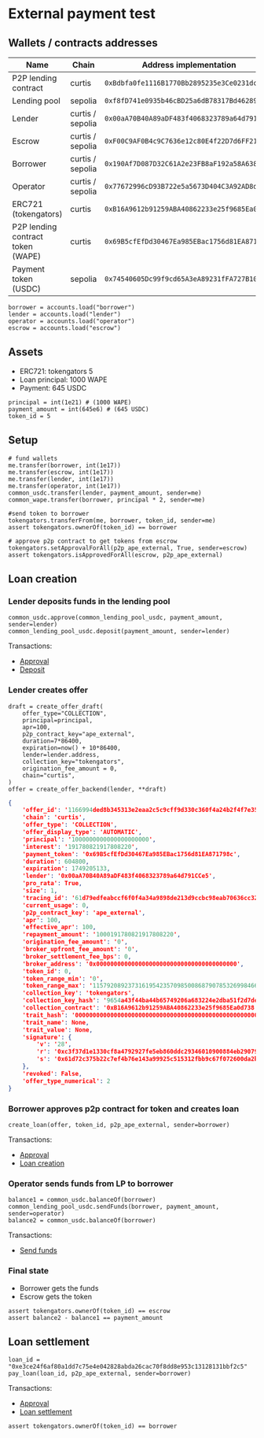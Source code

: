 # External payment test


## Wallets / contracts addresses


| **Name**                          | **Chain**        | **Address implementation**                   |
| ---                               | ---              | ---                                          |
| P2P lending contract              | curtis           | `0xBdbfa0fe1116B1770Bb2895235e3Ce0231dce931` |
| Lending pool                      | sepolia          | `0xf8fD741e0935b46cBD25a6dB78317Bd462898BA3` |
| Lender                            | curtis / sepolia | `0x00aA70B40A89aDF483f4068323789a64d791CCe5` |
| Escrow                            | curtis / sepolia | `0xF00C9AF0B4c9C7636e12c80E4f22D7d6FF219475` |
| Borrower                          | curtis / sepolia | `0x190Af7D087D32C61A2e23FB8aF192a58A6385DD1` |
| Operator                          | curtis / sepolia | `0x77672996cD93B722e5a5673D404C3A92AD8dd1Fd` |
| ERC721 (tokengators)              | curtis           | `0xB16A9612b91259ABA40862233e25f9685Ea0d738` |
| P2P lending contract token (WAPE) | curtis           | `0x69B5cfEfDd30467Ea985EBac1756d81EA871798c` |
| Payment token (USDC)              | sepolia          | `0x74540605Dc99f9cd65A3eA89231fFA727B1049E2` |


```
borrower = accounts.load("borrower")
lender = accounts.load("lender")
operator = accounts.load("operator")
escrow = accounts.load("escrow")
```

## Assets

* ERC721: tokengators 5
* Loan principal: 1000 WAPE
* Payment: 645 USDC

```
principal = int(1e21) # (1000 WAPE)
payment_amount = int(645e6) # (645 USDC)
token_id = 5
```

## Setup

```
# fund wallets
me.transfer(borrower, int(1e17))
me.transfer(escrow, int(1e17))
me.transfer(lender, int(1e17))
me.transfer(operator, int(1e17))
common_usdc.transfer(lender, payment_amount, sender=me)
common_wape.transfer(borrower, principal * 2, sender=me)

#send token to borrower
tokengators.transferFrom(me, borrower, token_id, sender=me)
assert tokengators.ownerOf(token_id) == borrower

# approve p2p contract to get tokens from escrow
tokengators.setApprovalForAll(p2p_ape_external, True, sender=escrow)
assert tokengators.isApprovedForAll(escrow, p2p_ape_external)
```


## Loan creation

### Lender deposits funds in the lending pool

```
common_usdc.approve(common_lending_pool_usdc, payment_amount, sender=lender)
common_lending_pool_usdc.deposit(payment_amount, sender=lender)
```

Transactions:
* [Approval](https://sepolia.etherscan.io/tx/0x17f171786f4ba8a2fcf9bec04e13eb2e25e08907f3d4dec06ccb19dccb379bc2)
* [Deposit](https://sepolia.etherscan.io/tx/0xc999f068be8c606ef15b886b5ca3cce8a20dbd128bd4733f69b418b8384c5920)

### Lender creates offer

```
draft = create_offer_draft(
    offer_type="COLLECTION",
    principal=principal,
    apr=100,
    p2p_contract_key="ape_external",
    duration=7*86400,
    expiration=now() + 10*86400,
    lender=lender.address,
    collection_key="tokengators",
    origination_fee_amount = 0,
    chain="curtis",
)
offer = create_offer_backend(lender, **draft)
```

```json
{
    'offer_id': '1166994ded8b345313e2eaa2c5c9cff9d330c360f4a24b2f4f7e3530cdaacb80',
    'chain': 'curtis',
    'offer_type': 'COLLECTION',
    'offer_display_type': 'AUTOMATIC',
    'principal': '1000000000000000000000',
    'interest': '191780821917808220',
    'payment_token': '0x69B5cfEfDd30467Ea985EBac1756d81EA871798c',
    'duration': 604800,
    'expiration': 1749205133,
    'lender': '0x00aA70B40A89aDF483f4068323789a64d791CCe5',
    'pro_rata': True,
    'size': 1,
    'tracing_id': '61d79edfeabccf6f0f4a34a9898de213d9ccbc98eab70636cc321e63f08b2ca1',
    'current_usage': 0,
    'p2p_contract_key': 'ape_external',
    'apr': 100,
    'effective_apr': 100,
    'repayment_amount': '1000191780821917808220',
    'origination_fee_amount': '0',
    'broker_upfront_fee_amount': '0',
    'broker_settlement_fee_bps': 0,
    'broker_address': '0x0000000000000000000000000000000000000000',
    'token_id': 0,
    'token_range_min': '0',
    'token_range_max': '115792089237316195423570985008687907853269984665640564039457584007913129639935',
    'collection_key': 'tokengators',
    'collection_key_hash': '9654a43f44ba44b65749206a683224e2dba51f2d7de9cd5215970326a08304b0',
    'collection_contract': '0xB16A9612b91259ABA40862233e25f9685Ea0d738',
    'trait_hash': '0000000000000000000000000000000000000000000000000000000000000000',
    'trait_name': None,
    'trait_value': None,
    'signature': {
        'v': '28',
        'r': '0xc3f37d1e1330cf8a4792927fe5eb860ddc29346010900884eb29079f9817df45',
        's': '0x61d72c375b22c7ef4b76e143a99925c515312fbb9c67f072600da2b9baa5e0e0'
    },
    'revoked': False,
    'offer_type_numerical': 2
}
```

### Borrower approves p2p contract for token and creates loan

```
create_loan(offer, token_id, p2p_ape_external, sender=borrower)
```

Transactions:
* [Approval](https://curtis.explorer.caldera.xyz/tx/0x64e9fa6d07318d10b9c0f69296d3247d374c43d47acf7af3b5bce0c30c3120fc)
* [Loan creation](https://curtis.explorer.caldera.xyz/tx/0x125dcc869492cbb10140b4883708006746d66002617398fe47c2c81d881a509c)


### Operator sends funds from LP to borrower

```
balance1 = common_usdc.balanceOf(borrower)
common_lending_pool_usdc.sendFunds(borrower, payment_amount, sender=operator)
balance2 = common_usdc.balanceOf(borrower)
```

Transactions:
* [Send funds](https://sepolia.etherscan.io/tx/0x1f32b02f8e42838407ef29889dffacf25de4c6a4f9d21da440f2d65f7890c510)

### Final state
* Borrower gets the funds
* Escrow gets the token

```
assert tokengators.ownerOf(token_id) == escrow
assert balance2 - balance1 == payment_amount
```


## Loan settlement

```
loan_id = "0xe3ce24f6af80a1dd7c75e4e042828abda26cac70f8dd8e953c13128131bbf2c5"
pay_loan(loan_id, p2p_ape_external, sender=borrower)
```

Transactions:
* [Approval](https://curtis.explorer.caldera.xyz/tx/0x377cf7d702f8d664a4f9dd0a0b48d3e222248ef8d2e9fde599b7f0937bebd1aa)
* [Loan settlement](https://curtis.explorer.caldera.xyz/tx/0xfa8be63e6aa2594649364fbf06788f95107cdfaa3d7de3ac8518e6e1e4eebf48)

```
assert tokengators.ownerOf(token_id) == borrower
```
